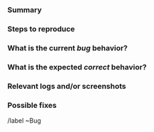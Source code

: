 <!---
Please read this!

Before opening a new issue, make sure to search for keywords in the issues
filtered by the "bug" label.

- https://gitlab.ice.csic.es/ribo/wavpy/issues?scope=all&utf8=%E2%9C%93&state=opened&label_name[]=Bug

and verify the issue you're about to submit isn't a duplicate.
--->

### Summary

<!-- (Summarize the bug encountered concisely) -->

### Steps to reproduce

<!-- (How one can reproduce the issue - this is very important) -->


### What is the current *bug* behavior?

<!-- (What actually happens) -->

### What is the expected *correct* behavior?

<!-- (What you should see instead) -->

### Relevant logs and/or screenshots

<!--

(Paste any relevant logs - please use code blocks (```) to format console output,
logs, and code as it's tough to read otherwise.)

-->

### Possible fixes

<!-- 

(If you can, link to the line of code that might be responsible for the problem)

-->

/label ~Bug
